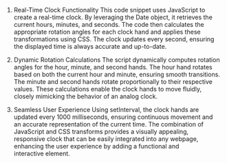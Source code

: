1. Real-Time Clock Functionality
This code snippet uses JavaScript to create a real-time clock. By leveraging the Date object, it retrieves the current hours, minutes, and seconds. The code then calculates the appropriate rotation angles for each clock hand and applies these transformations using CSS. The clock updates every second, ensuring the displayed time is always accurate and up-to-date.

2. Dynamic Rotation Calculations
The script dynamically computes rotation angles for the hour, minute, and second hands. The hour hand rotates based on both the current hour and minute, ensuring smooth transitions. The minute and second hands rotate proportionally to their respective values. These calculations enable the clock hands to move fluidly, closely mimicking the behavior of an analog clock.

3. Seamless User Experience
Using setInterval, the clock hands are updated every 1000 milliseconds, ensuring continuous movement and an accurate representation of the current time. The combination of JavaScript and CSS transforms provides a visually appealing, responsive clock that can be easily integrated into any webpage, enhancing the user experience by adding a functional and interactive element.

